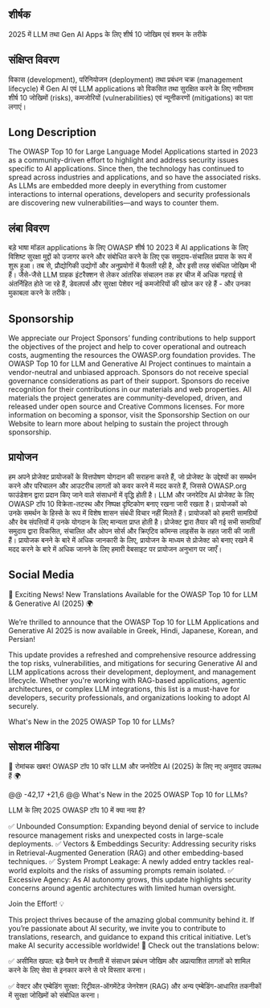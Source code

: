 ## शीर्षक
2025 में LLM तथा Gen AI Apps के लिए शीर्ष 10 जोखिम एवं शमन के तरीके

## संक्षिप्त विवरण
विकास (development), परिनियोजन (deployment) तथा प्रबंधन चक्र (management lifecycle) में Gen AI एवं LLM applications को विकसित तथा सुरक्षित करने के लिए नवीनतम शीर्ष 10 जोखिमों (risks), कमजोरियों (vulnerabilities) एवं न्यूनीकरणों (mitigations) का पता लगाएं।


## Long Description
The OWASP Top 10 for Large Language Model Applications started in 2023 as a community-driven effort to highlight and address security issues specific to AI applications. Since then, the technology has continued to spread across industries and applications, and so have the associated risks. As LLMs are embedded more deeply in everything from customer interactions to internal operations, developers and security professionals are discovering new vulnerabilities—and ways to counter them.

## लंबा विवरण
बड़े भाषा मॉडल applications के लिए OWASP शीर्ष 10 2023 में AI applications के लिए विशिष्ट सुरक्षा मुद्दों को उजागर करने और संबोधित करने के लिए एक समुदाय-संचालित प्रयास के रूप में शुरू हुआ। तब से, प्रौद्योगिकी उद्योगों और अनुप्रयोगों में फैलती रही है, और इसी तरह संबंधित जोखिम भी हैं। जैसे-जैसे LLM ग्राहक इंटरैक्शन से लेकर आंतरिक संचालन तक हर चीज में अधिक गहराई से अंतर्निहित होते जा रहे हैं, डेवलपर्स और सुरक्षा पेशेवर नई कमजोरियों की खोज कर रहे हैं - और उनका मुकाबला करने के तरीके।


## Sponsorship
We appreciate our Project Sponsors’ funding contributions to help support the objectives of the project and help to cover operational and outreach costs, augmenting the resources the OWASP.org foundation provides. The OWASP Top 10 for LLM and Generative AI Project continues to maintain a vendor-neutral and unbiased approach. Sponsors do not receive special governance considerations as part of their support. Sponsors do receive recognition for their contributions in our materials and web properties.
All materials the project generates are community-developed, driven, and released under open source and Creative Commons licenses. For more information on becoming a sponsor, visit the Sponsorship Section on our Website to learn more about helping to sustain the project through sponsorship.

## प्रायोजन
हम अपने प्रोजेक्ट प्रायोजकों के वित्तपोषण योगदान की सराहना करते हैं, जो प्रोजेक्ट के उद्देश्यों का समर्थन करने और परिचालन और आउटरीच लागतों को कवर करने में मदद करते हैं, जिससे OWASP.org फाउंडेशन द्वारा प्रदान किए जाने वाले संसाधनों में वृद्धि होती है। LLM और जनरेटिव AI प्रोजेक्ट के लिए OWASP टॉप 10 विक्रेता-तटस्थ और निष्पक्ष दृष्टिकोण बनाए रखना जारी रखता है। प्रायोजकों को उनके समर्थन के हिस्से के रूप में विशेष शासन संबंधी विचार नहीं मिलते हैं। प्रायोजकों को हमारी सामग्रियों और वेब संपत्तियों में उनके योगदान के लिए मान्यता प्राप्त होती है।
प्रोजेक्ट द्वारा तैयार की गई सभी सामग्रियाँ समुदाय द्वारा विकसित, संचालित और ओपन सोर्स और क्रिएटिव कॉमन्स लाइसेंस के तहत जारी की जाती हैं। प्रायोजक बनने के बारे में अधिक जानकारी के लिए, प्रायोजन के माध्यम से प्रोजेक्ट को बनाए रखने में मदद करने के बारे में अधिक जानने के लिए हमारी वेबसाइट पर प्रायोजन अनुभाग पर जाएँ।


## Social Media
🚀 Exciting News! New Translations Available for the OWASP Top 10 for LLM & Generative AI (2025) 🌍

We’re thrilled to announce that the OWASP Top 10 for LLM Applications and Generative AI 2025 is now available in Greek, Hindi, Japanese, Korean, and Persian!

This update provides a refreshed and comprehensive resource addressing the top risks, vulnerabilities, and mitigations for securing Generative AI and LLM applications across their development, deployment, and management lifecycle. Whether you're working with RAG-based applications, agentic architectures, or complex LLM integrations, this list is a must-have for developers, security professionals, and organizations looking to adopt AI securely.

What's New in the 2025 OWASP Top 10 for LLMs?

## सोशल मीडिया
🚀 रोमांचक खबर! OWASP टॉप 10 फॉर LLM और जनरेटिव AI (2025) के लिए नए अनुवाद उपलब्ध हैं 🌍

@@ -42,17 +21,6 @@ What's New in the 2025 OWASP Top 10 for LLMs?

LLM के लिए 2025 OWASP टॉप 10 में क्या नया है?


✅ Unbounded Consumption: Expanding beyond denial of service to include resource management risks and unexpected costs in large-scale deployments.
✅ Vectors & Embeddings Security: Addressing security risks in Retrieval-Augmented Generation (RAG) and other embedding-based techniques.
✅ System Prompt Leakage: A newly added entry tackles real-world exploits and the risks of assuming prompts remain isolated.
✅ Excessive Agency: As AI autonomy grows, this update highlights security concerns around agentic architectures with limited human oversight.

Join the Effort! 💡

This project thrives because of the amazing global community behind it. If you’re passionate about AI security, we invite you to contribute to translations, research, and guidance to expand this critical initiative. Let’s make AI security accessible worldwide!
📢 Check out the translations below:

✅ असीमित खपत: बड़े पैमाने पर तैनाती में संसाधन प्रबंधन जोखिम और अप्रत्याशित लागतों को शामिल करने के लिए सेवा से इनकार करने से परे विस्तार करना।

✅ वेक्टर और एम्बेडिंग सुरक्षा: रिट्रीवल-ऑगमेंटेड जेनरेशन (RAG) और अन्य एम्बेडिंग-आधारित तकनीकों में सुरक्षा जोखिमों को संबोधित करना।
